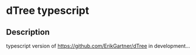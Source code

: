 # dTree typescript

## Description

typescript version of https://github.com/ErikGartner/dTree
in development...

